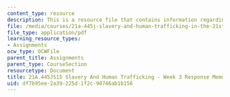 ```yaml
---
content_type: resource
description: This is a resource file that contains information regarding week 3 memo.
file: /media/courses/21a-445j-slavery-and-human-trafficking-in-the-21st-century-spring-2015/df7b95ee2a39225d1f2c90746ab1b156_MIT21A_445JS15_Week3memo.pdf
file_type: application/pdf
learning_resource_types:
- Assignments
ocw_type: OCWFile
parent_title: Assignments
parent_type: CourseSection
resourcetype: Document
title: 21A.445JS15 Slavery And Human Trafficking - Week 3 Response Memo
uid: df7b95ee-2a39-225d-1f2c-90746ab1b156
---
```

